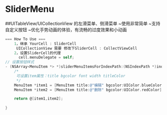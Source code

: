 # SliderMenu 

##UITableView/UICollectionView  的左滑菜单、侧滑菜单
~使用非常简单
~支持自定义按钮
~优化手势动画的体验，有流畅的过度效果和小动画




```objective-C
=== How To Use === 
    1，继承 YourCell : SliderCell  
     UICollectionView 需要 修改下SliderCell : CollectViewCell
    2，设置SliderCell的代理
      cell.menuDelegate = self;
// 设置按钮样式
- (NSArray<MenuItem *> *)sliderMenuItemsForIndexPath:(NSIndexPath *)indexPath{
    /*
     可设置item属性：title bgcolor font width titleColor
     */
    MenuItem *item1 = [MenuItem title:@"编辑" bgcolor:UIColor.blueColor];
    MenuItem *item2 = [MenuItem title:@"删除" bgcolor:UIColor.redColor];

    return @[item1,item2];
    
}

```
